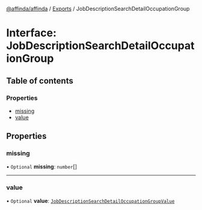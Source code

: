 [@affinda/affinda](../README.md) / [Exports](../modules.md) / JobDescriptionSearchDetailOccupationGroup

# Interface: JobDescriptionSearchDetailOccupationGroup

## Table of contents

### Properties

- [missing](JobDescriptionSearchDetailOccupationGroup.md#missing)
- [value](JobDescriptionSearchDetailOccupationGroup.md#value)

## Properties

### missing

• `Optional` **missing**: `number`[]

___

### value

• `Optional` **value**: [`JobDescriptionSearchDetailOccupationGroupValue`](JobDescriptionSearchDetailOccupationGroupValue.md)
